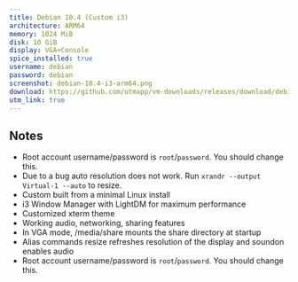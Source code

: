 ```yaml
---
title: Debian 10.4 (Custom i3)
architecture: ARM64
memory: 1024 MiB
disk: 10 GiB
display: VGA+Console
spice_installed: true
username: debian
password: debian
screenshot: debian-10.4-i3-arm64.png
download: https://github.com/utmapp/vm-downloads/releases/download/debian-10.4/debian-10.4-i3-arm64-utm.zip
utm_link: true
---
```

## Notes
* Root account username/password is `root`/`password`. You should change this.
* Due to a bug auto resolution does not work. Run `xrandr --output Virtual-1 --auto` to resize.
* Custom built from a minimal Linux install
* i3 Window Manager with LightDM for maximum performance
* Customized xterm theme
* Working audio, networking, sharing features
* In VGA mode, /media/share mounts the share directory at startup
* Alias commands resize refreshes resolution of the display and soundon enables audio
* Root account username/password is `root`/`password`. You should change this.